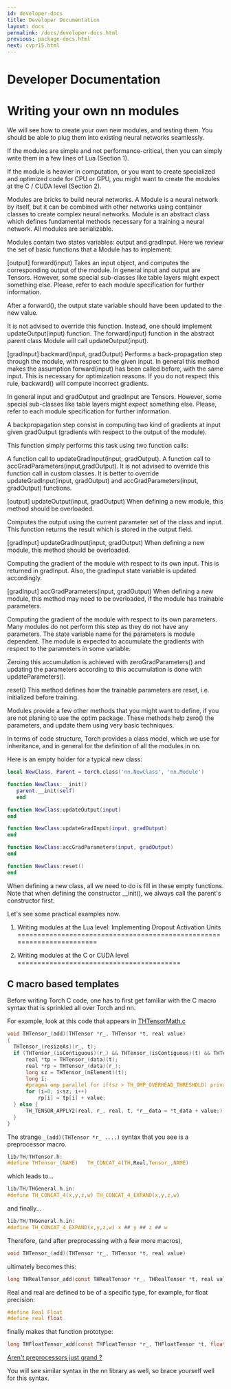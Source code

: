```yaml
---
id: developer-docs
title: Developer Documentation
layout: docs
permalink: /docs/developer-docs.html
previous: package-docs.html
next: cvpr15.html
---
```


Developer Documentation
=======================

Writing your own nn modules
===========================

We will see how to create your own new modules, and testing them.
You should be able to plug them into existing neural networks seamlessly.

If the modules are simple and not performance-critical,
then you can simply write them in a few lines of Lua (Section 1).

If the module is heavier in computation, or you want to create
specialized and optimized code for CPU or GPU, you might want to
create the modules at the C / CUDA level (Section 2).

Modules are bricks to build neural networks. A Module is a neural network by itself,
but it can be combined with other networks using container classes to create
complex neural networks. Module is an abstract class which defines fundamental
methods necessary for a training a neural network.
All modules are serializable.

Modules contain two states variables: output and gradInput.
Here we review the set of basic functions that a Module has to implement:

[output] forward(input)
Takes an input object, and computes the corresponding output of the module.
In general input and output are Tensors. However, some special
sub-classes like table layers might expect something else.
Please, refer to each module specification for further information.

After a forward(), the output state variable should have been updated to the new value.

It is not advised to override this function. Instead, one should
implement updateOutput(input) function.
The forward(input) function in the abstract parent class Module will call updateOutput(input).

[gradInput] backward(input, gradOutput)
Performs a back-propagation step through the module, with respect to the given input.
In general this method makes the assumption forward(input) has been called before, with the same input.
This is necessary for optimization reasons.
If you do not respect this rule, backward() will compute incorrect gradients.

In general input and gradOutput and gradInput are Tensors.
However, some special sub-classes like table layers might expect something else.
Please, refer to each module specification for further information.

A backpropagation step consist in computing two kind of gradients at input
given gradOutput (gradients with respect to the output of the module).

This function simply performs this task using two function calls:

A function call to updateGradInput(input, gradOutput).
A function call to accGradParameters(input,gradOutput).
It is not advised to override this function call in custom classes.
It is better to override updateGradInput(input, gradOutput) and accGradParameters(input, gradOutput) functions.

[output] updateOutput(input, gradOutput)
When defining a new module, this method should be overloaded.

Computes the output using the current parameter set of the class and input.
This function returns the result which is stored in the output field.

[gradInput] updateGradInput(input, gradOutput)
When defining a new module, this method should be overloaded.

Computing the gradient of the module with respect to its own input.
This is returned in gradInput. Also, the gradInput state variable is updated accordingly.

[gradInput] accGradParameters(input, gradOutput)
When defining a new module, this method may need to be overloaded, if the module has trainable parameters.

Computing the gradient of the module with respect to its own parameters.
Many modules do not perform this step as they do not have any parameters.
The state variable name for the parameters is module dependent.
The module is expected to accumulate the gradients with respect to the parameters in some variable.

Zeroing this accumulation is achieved with zeroGradParameters() and
updating the parameters according to this accumulation is done with updateParameters().

reset()
This method defines how the trainable parameters are reset, i.e. initialized before training.

Modules provide a few other methods that you might want to define,
if you are not planing to use the optim package.
These methods help zero() the parameters, and update them using very basic techniques.

In terms of code structure, Torch provides a class model, which we use for inheritance,
and in general for the definition of all the modules in nn.

Here is an empty holder for a typical new class:

```lua
local NewClass, Parent = torch.class('nn.NewClass', 'nn.Module')

function NewClass:__init()
   parent.__init(self)
   end

function NewClass:updateOutput(input)
end

function NewClass:updateGradInput(input, gradOutput)
end

function NewClass:accGradParameters(input, gradOutput)
end

function NewClass:reset()
end
```

When defining a new class, all we need to do is fill in these empty functions.
Note that when defining the constructor __init(), we always call the parent's constructor first.

Let's see some practical examples now.


1. Writing modules at the Lua level: Implementing Dropout Activation Units
=======================================================================








2. Writing modules at the C or CUDA level
=========================================

## C macro based templates

Before writing Torch C code, one has to first get familiar with the C macro syntax that is sprinkled all over Torch and nn.

For example, look at this code that appears in [THTensorMath.c](https://github.com/torch/torch7/blob/c55a0621ae5f306fcd4edf03bd382dd3729972d9/lib/TH/generic/THTensorMath.c#L374-L388)

```C
void THTensor_(add)(THTensor *r_, THTensor *t, real value)
{
  THTensor_(resizeAs)(r_, t);
  if (THTensor_(isContiguous)(r_) && THTensor_(isContiguous)(t) && THTensor_(nElement)(r_) == THTensor_(nElement)(t)) {
      real *tp = THTensor_(data)(t);
      real *rp = THTensor_(data)(r_);
      long sz = THTensor_(nElement)(t);
      long i;
      #pragma omp parallel for if(sz > TH_OMP_OVERHEAD_THRESHOLD) private(i)
      for (i=0; i<sz; i++)
          rp[i] = tp[i] + value;
  } else {
      TH_TENSOR_APPLY2(real, r_, real, t, *r__data = *t_data + value;);
  }
}
```

The strange `_(add)(THTensor *r_ ....)` syntax that you see is a preprocessor macro.

```C
lib/TH/THTensor.h:
#define THTensor_(NAME)   TH_CONCAT_4(TH,Real,Tensor_,NAME)
```
which leads to...

```C
lib/TH/THGeneral.h.in:
#define TH_CONCAT_4(x,y,z,w) TH_CONCAT_4_EXPAND(x,y,z,w)
```
and finally...

```C
lib/TH/THGeneral.h.in:
#define TH_CONCAT_4_EXPAND(x,y,z,w) x ## y ## z ## w
```

Therefore, (and after preprocessing with a few more macros),

```C
void THTensor_(add)(THTensor *r_, THTensor *t, real value)
```

ultimately becomes this:

```C
long THRealTensor_add(const THRealTensor *r_, THRealTensor *t, real value)
```

Real and real are defined to be of a specific type, for example, for float precision:

```C
#define Real Float
#define real float
```

finally makes that function prototype:

```C
long THFloatTensor_add(const THFloatTensor *r_, THFloatTensor *t, float value)
```

[Aren't preprocessors just grand ?](http://stackoverflow.com/questions/30420807/strange-c-syntax-in-lua-library)

You will see similar syntax in the nn library as well, so brace yourself well for this syntax.
